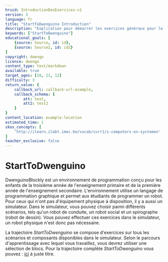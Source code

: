 ```yaml
---
hruid: IntroductionDesExercices-v1
version: 3
language: fr
title: "StartToDwenguino Introduction"
description: "Explication pour démarrer les exercices généraux pour le simulateur dwenguinoblockly"
keywords: ["StartToDwenguino"]
educational_goals: [
    {source: Source, id: id}, 
    {source: Source2, id: id2}
]
copyright: dwengo
licence: dwengo
content_type: text/markdown
available: true
target_ages: [10, 11, 12]
difficulty: 3
return_value: {
    callback_url: callback-url-example,
    callback_schema: {
        att: test,
        att2: test2
    }
}
content_location: example-location
estimated_time: 1
skos_concepts: [
    'http://ilearn.ilabt.imec.be/vocab/curr1/s-computers-en-systemen'
]
teacher_exclusive: false
---
```


# StartToDwenguino

DwenguinoBlockly est un environnement de programmation conçu pour les enfants de la troisième année de l'enseignement primaire et de la première année de l'enseignement secondaire. L'environnement utilise un langage de programmation graphique et permet aux étudiants de programmer un robot. Pour ceux qui n'ont pas d'équipement physique à disposition, il y a aussi un simulateur. Dans le simulateur, vous pouvez choisir parmi différents scénarios, tels qu'un robot de conduite, un robot social et un spirographe (robot de dessin). Vous pouvez effectuer ces exercices dans le simulateur, un robot physique n'est donc pas nécessaire.

La trajectoire *StartToDwenguino* se compose d'exercices sur tous les scénarios et composants disponibles dans le simulateur. Selon le parcours d'apprentissage avec lequel vous travaillez, vous devrez utiliser une sélection de blocs. Pour la trajectoire complète *StartToDwenguino* vous pouvez :
[ici]() à juste titre.
